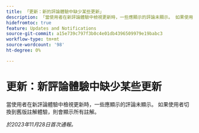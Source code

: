 ```yaml
---
title: 「更新：新的評論體驗中缺少某些更新」
description: 「當使用者在新評論體驗中檢視更新時，一些應顯示的評論未顯示。 如果使用者切換到舊版評論體驗，則會顯示所有評論。」
hidefromtoc: true
feature: Updates and Notifications
source-git-commit: a15e739c797f3b0c4e01db4396509979e19babc3
workflow-type: tm+mt
source-wordcount: '98'
ht-degree: 0%

---
```



# 更新：新評論體驗中缺少某些更新

當使用者在新評論體驗中檢視更新時，一些應顯示的評論未顯示。 如果使用者切換到舊版註解體驗，則會顯示所有註解。

_於2023年11月28日首次通報。_

